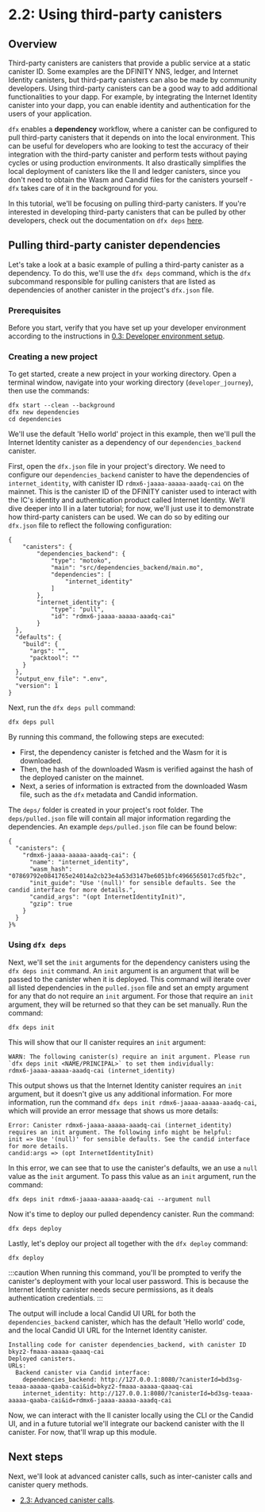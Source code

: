# 2.2: Using third-party canisters

## Overview

Third-party canisters are canisters that provide a public service at a static canister ID. Some examples are the DFINITY NNS, ledger, and Internet Identity canisters, but third-party canisters can also be made by community developers. Using third-party canisters can be a good way to add additional functionalities to your dapp. For example, by integrating the Internet Identity canister into your dapp, you can enable identity and authentication for the users of your application. 

`dfx` enables a **dependency** workflow, where a canister can be configured to pull third-party canisters that it depends on into the local environment. This can be useful for developers who are looking to test the accuracy of their integration with the third-party canister and perform tests without paying cycles or using production environments. It also drastically simplifies the local deployment of canisters like the II and ledger canisters, since you don't need to obtain the Wasm and Candid files for the canisters yourself - `dfx` takes care of it in the background for you. 

In this tutorial, we'll be focusing on pulling third-party canisters. If you're interested in developing third-party canisters that can be pulled by other developers, check out the documentation on `dfx deps` [here](/docs/developer-docs/setup/pulling-canister-dependencies.md).

## Pulling third-party canister dependencies  

Let's take a look at a basic example of pulling a third-party canister as a dependency. To do this, we'll use the `dfx deps` command, which is the `dfx` subcommand responsible for pulling canisters that are listed as dependencies of another canister in the project's `dfx.json` file.

### Prerequisites

Before you start, verify that you have set up your developer environment according to the instructions in [0.3: Developer environment setup](../level-0/03-dev-env.md).

### Creating a new project

To get started, create a new project in your working directory. Open a terminal window, navigate into your working directory (`developer_journey`), then use the commands:

```
dfx start --clean --background
dfx new dependencies
cd dependencies
```

We'll use the default 'Hello world' project in this example, then we'll pull the Internet Identity canister as a dependency of our `dependencies_backend` canister. 

First, open the `dfx.json` file in your project's directory. We need to configure our `dependencies_backend` canister to have the dependencies of `internet_identity`, with canister ID `rdmx6-jaaaa-aaaaa-aaadq-cai` on the mainnet. This is the canister ID of the DFINITY canister used to interact with the IC's identity and authentication product called Internet Identity. We'll dive deeper into II in a later tutorial; for now, we'll just use it to demonstrate how third-party canisters can be used. We can do so by editing our `dfx.json` file to reflect the following configuration:

```
{
    "canisters": {
        "dependencies_backend": {
            "type": "motoko",
            "main": "src/dependencies_backend/main.mo",
            "dependencies": [
                "internet_identity"
            ]
        },
        "internet_identity": {
            "type": "pull",
            "id": "rdmx6-jaaaa-aaaaa-aaadq-cai"
        }
  },
  "defaults": {
    "build": {
      "args": "",
      "packtool": ""
    }
  },
  "output_env_file": ".env",
  "version": 1
}
```

Next, run the `dfx deps pull` command:

```
dfx deps pull
```

By running this command, the following steps are executed:

- First, the dependency canister is fetched and the Wasm for it is downloaded.
- Then, the hash of the downloaded Wasm is verified against the hash of the deployed canister on the mainnet. 
- Next, a series of information is extracted from the downloaded Wasm file, such as the `dfx` metadata and Candid information. 

The `deps/` folder is created in your project's root folder. The `deps/pulled.json` file will contain all major information regarding the dependencies. An example `deps/pulled.json` file can be found below:

```
{
  "canisters": {
    "rdmx6-jaaaa-aaaaa-aaadq-cai": {
      "name": "internet_identity",
      "wasm_hash": "07869792e0841765e24014a2cb23e4a53d3147be6051bfc4966565017cd5fb2c",
      "init_guide": "Use '(null)' for sensible defaults. See the candid interface for more details.",
      "candid_args": "(opt InternetIdentityInit)",
      "gzip": true
    }
  }
}%
```


### Using `dfx deps`

Next, we'll set the `init` arguments for the dependency canisters using the `dfx deps init` command. An `init` argument is an argument that will be passed to the canister when it is deployed. This command will iterate over all listed dependencies in the `pulled.json` file and set an empty argument for any that do not require an `init` argument. For those that require an `init` argument, they will be returned so that they can be set manually. Run the command:

```
dfx deps init
```

This will show that our II canister requires an `init` argument:

```
WARN: The following canister(s) require an init argument. Please run `dfx deps init <NAME/PRINCIPAL>` to set them individually:
rdmx6-jaaaa-aaaaa-aaadq-cai (internet_identity)
```

This output shows us that the Internet Identity canister requires an `init` argument, but it doesn't give us any additional information. For more information, run the command `dfx deps init rdmx6-jaaaa-aaaaa-aaadq-cai`, which will provide an error message that shows us more details:

```
Error: Canister rdmx6-jaaaa-aaaaa-aaadq-cai (internet_identity) requires an init argument. The following info might be helpful:
init => Use '(null)' for sensible defaults. See the candid interface for more details.
candid:args => (opt InternetIdentityInit)
```

In this error, we can see that to use the canister's defaults, we an use a `null` value as the `init` argument. To pass this value as an `init` argument, run the command:

```
dfx deps init rdmx6-jaaaa-aaaaa-aaadq-cai --argument null
```

Now it's time to deploy our pulled dependency canister. Run the command:

```
dfx deps deploy
```

Lastly, let's deploy our project all together with the `dfx deploy` command:

```
dfx deploy
```

:::caution
When running this command, you'll be prompted to verify the canister's deployment with your local user password. This is because the Internet Identity canister needs secure permissions, as it deals authentication credentials. 
:::

The output will include a local Candid UI URL for both the `dependencies_backend` canister, which has the default 'Hello world' code, and the local Candid UI URL for the Internet Identity canister. 

```
Installing code for canister dependencies_backend, with canister ID bkyz2-fmaaa-aaaaa-qaaaq-cai
Deployed canisters.
URLs:
  Backend canister via Candid interface:
    dependencies_backend: http://127.0.0.1:8080/?canisterId=bd3sg-teaaa-aaaaa-qaaba-cai&id=bkyz2-fmaaa-aaaaa-qaaaq-cai
    internet_identity: http://127.0.0.1:8080/?canisterId=bd3sg-teaaa-aaaaa-qaaba-cai&id=rdmx6-jaaaa-aaaaa-aaadq-cai
```

Now, we can interact with the II canister locally using the CLI or the Candid UI, and in a future tutorial we'll integrate our backend canister with the II canister. For now, that'll wrap up this module.

## Next steps

Next, we'll look at advanced canister calls, such as inter-canister calls and canister query methods.

- [2.3: Advanced canister calls](2.3-advanced-canister-calls.md).